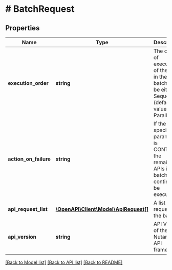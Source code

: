 # # BatchRequest

## Properties

Name | Type | Description | Notes
------------ | ------------- | ------------- | -------------
**execution_order** | **string** | The order of execution of the APIs in the batch. Can be either Sequential (default value) or Parallel. | [optional] [default to 'SEQUENTIAL']
**action_on_failure** | **string** | If the specified parameter is CONTINUE, the remaining APIs in the batch continue to be executed. | [optional] [default to 'CONTINUE']
**api_request_list** | [**\OpenAPI\Client\Model\ApiRequest[]**](ApiRequest.md) | A list of API requests in the batch. |
**api_version** | **string** | API Version of the Nutanix v3 API framework. | [optional] [default to '3.1.0']

[[Back to Model list]](../../README.md#models) [[Back to API list]](../../README.md#endpoints) [[Back to README]](../../README.md)
